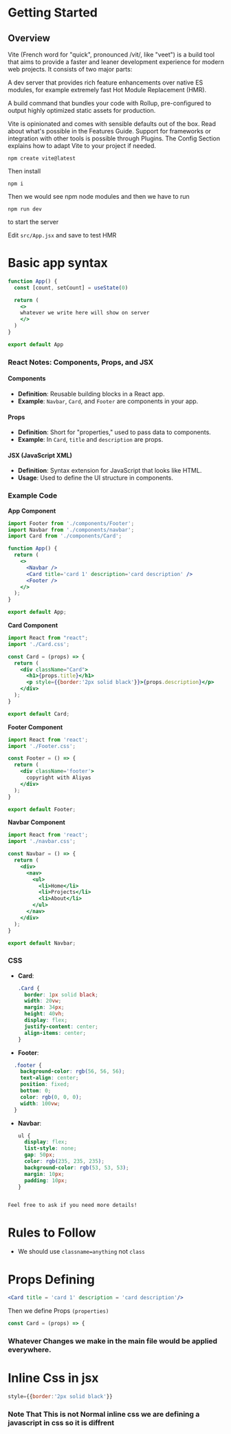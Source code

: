 # Getting Started
## Overview
Vite (French word for "quick", pronounced /vit/, like "veet") is a build tool that aims to provide a faster and leaner development experience for modern web projects. It consists of two major parts:

A dev server that provides rich feature enhancements over native ES modules, for example extremely fast Hot Module Replacement (HMR).

A build command that bundles your code with Rollup, pre-configured to output highly optimized static assets for production.

Vite is opinionated and comes with sensible defaults out of the box. Read about what's possible in the Features Guide. Support for frameworks or integration with other tools is possible through Plugins. The Config Section explains how to adapt Vite to your project if needed.

```terminal
npm create vite@latest
```

Then install
```terminal
npm i
```

Then we would see npm node modules and then we have to run 
```
npm run dev
```
to start the server

Edit `src/App.jsx` and save to test HMR

# Basic app syntax

```jsx
function App() {
  const [count, setCount] = useState(0)

  return (
    <>
    whatever we write here will show on server
    </>
  )
}

export default App
```
### React Notes: Components, Props, and JSX

#### Components
- **Definition**: Reusable building blocks in a React app.
- **Example**: `Navbar`, `Card`, and `Footer` are components in your app.

#### Props
- **Definition**: Short for "properties," used to pass data to components.
- **Example**: In `Card`, `title` and `description` are props.

#### JSX (JavaScript XML)
- **Definition**: Syntax extension for JavaScript that looks like HTML.
- **Usage**: Used to define the UI structure in components.

### Example Code

**App Component**
```jsx
import Footer from './components/Footer';
import Navbar from './components/navbar';
import Card from './components/Card';

function App() {
  return (
    <>
      <Navbar />
      <Card title='card 1' description='card description' />
      <Footer />
    </>
  );
}

export default App;
```

**Card Component**
```jsx
import React from "react";
import './Card.css';

const Card = (props) => {
  return (
    <div className="Card">
      <h1>{props.title}</h1>
      <p style={{border:'2px solid black'}}>{props.description}</p>
    </div>
  );
}

export default Card;
```

**Footer Component**
```jsx
import React from 'react';
import './Footer.css';

const Footer = () => {
  return (
    <div className='footer'>
      copyright with Aliyas
    </div>
  );
}

export default Footer;
```

**Navbar Component**
```jsx
import React from 'react';
import './navbar.css';

const Navbar = () => {
  return (
    <div>
      <nav>
        <ul>
          <li>Home</li>
          <li>Projects</li>
          <li>About</li>
        </ul>
      </nav>
    </div>
  );
}

export default Navbar;
```

### CSS
- **Card**: 
  ```css
  .Card {
    border: 1px solid black;
    width: 20vw;
    margin: 34px;
    height: 40vh;
    display: flex;
    justify-content: center;
    align-items: center;
  }
  ```

- **Footer**:
```css
  .footer {
    background-color: rgb(56, 56, 56);
    text-align: center;
    position: fixed;
    bottom: 0;
    color: rgb(0, 0, 0);
    width: 100vw;
  }
```

- **Navbar**:
  ```css
  ul {
    display: flex;
    list-style: none;
    gap: 50px;
    color: rgb(235, 235, 235);
    background-color: rgb(53, 53, 53);
    margin: 10px;
    padding: 10px;
  }
```

Feel free to ask if you need more details!
```                                    

# Rules to Follow
- We should use `classname=anything` not `class`

# Props Defining
```jsx
<Card title = 'card 1' description = 'card description'/>
```
Then we define Props `(properties)`

```jsx
const Card = (props) => {
```

### Whatever Changes we make in the main file would be applied everywhere.

# Inline Css in jsx
```jsx
style={{border:'2px solid black'}}
```
### Note That This is not Normal inline css we are defining a javascript in css so it is diffrent

